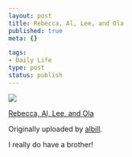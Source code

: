 ```yaml
--- 
layout: post
title: Rebecca, Al, Lee, and Ola
published: true
meta: {}

tags: 
- Daily Life
type: post
status: publish
---
```

<a title="photo sharing" href="http://www.flickr.com/photos/albill/102494360/"><img src="http://static.flickr.com/33/102494360_f74117a11b_m.jpg" /></a>

<a href="http://www.flickr.com/photos/albill/102494360/">Rebecca, Al, Lee, and Ola</a>

Originally uploaded by <a href="http://www.flickr.com/people/albill/">albill</a>.

I really do have a brother!
